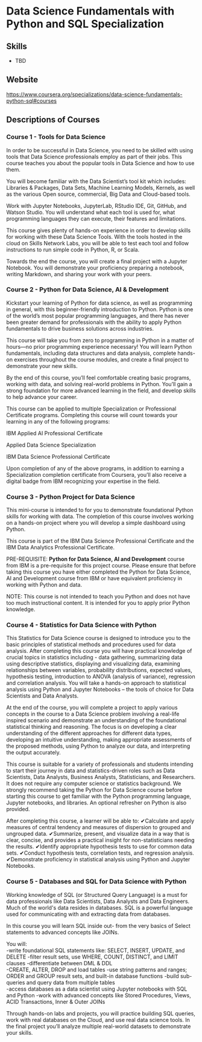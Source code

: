 # Data Science Fundamentals with Python and SQL Specialization

## Skills

- TBD

## Website

https://www.coursera.org/specializations/data-science-fundamentals-python-sql#courses

## Descriptions of Courses

### Course 1 - Tools for Data Science

In order to be successful in Data Science, you need to be skilled with using tools that Data Science professionals employ as part of their jobs. This course teaches you about the popular tools in Data Science and how to use them. 

You will become familiar with the Data Scientist’s tool kit which includes: Libraries & Packages, Data Sets, Machine Learning Models, Kernels, as well as the various Open source, commercial, Big Data and Cloud-based tools. 

Work with Jupyter Notebooks, JupyterLab, RStudio IDE, Git, GitHub, and Watson Studio. You will understand what each tool is used for, what programming languages they can execute, their features and limitations.  

This course gives plenty of hands-on experience in order to develop skills for working with these Data Science Tools. With the tools hosted in the cloud on Skills Network Labs, you will be able to test each tool and follow instructions to run simple code in Python, R, or Scala.  

Towards the end the course, you will create a final project with a Jupyter Notebook. You will demonstrate your proficiency preparing a notebook, writing Markdown, and sharing your work with your peers.

### Course 2 - Python for Data Science, AI & Development

Kickstart your learning of Python for data science, as well as programming in general, with this beginner-friendly introduction to Python. Python is one of the world’s most popular programming languages, and there has never been greater demand for professionals with the ability to apply Python fundamentals to drive business solutions across industries. 

This course will take you from zero to programming in Python in a matter of hours—no prior programming experience necessary! You will learn Python fundamentals, including data structures and data analysis, complete hands-on exercises throughout the course modules, and create a final project to demonstrate your new skills. 

By the end of this course, you’ll feel comfortable creating basic programs, working with data, and solving real-world problems in Python. You’ll gain a strong foundation for more advanced learning in the field, and develop skills to help advance your career. 

This course can be applied to multiple Specialization or Professional Certificate programs. Completing this course will count towards your learning in any of the following programs: 

IBM Applied AI Professional Certificate 

Applied Data Science Specialization 

IBM Data Science Professional Certificate 

Upon completion of any of the above programs, in addition to earning a Specialization completion certificate from Coursera, you’ll also receive a digital badge from IBM recognizing your expertise in the field.

### Course 3 - Python Project for Data Science

This mini-course is intended to for you to demonstrate foundational Python skills for working with data. The completion of this course involves working on a hands-on project where you will develop a simple dashboard using Python.

This course is part of the IBM Data Science Professional Certificate and the IBM Data Analytics Professional Certificate.

PRE-REQUISITE: **Python for Data Science, AI and Development** course from IBM is a pre-requisite for this project course. Please ensure that before taking this course you have either completed the Python for Data Science, AI and Development course from IBM or have equivalent proficiency in working with Python and data.

NOTE: This course is not intended to teach you Python and does not have too much instructional content. It is intended for you to apply prior Python knowledge.

### Course 4 - Statistics for Data Science with Python

This Statistics for Data Science course is designed to introduce you to the basic principles of statistical methods and procedures used for data analysis. After completing this course you will have practical knowledge of crucial topics in statistics including  - data gathering, summarizing data using descriptive statistics, displaying and visualizing data, examining relationships between variables, probability distributions, expected values, hypothesis testing, introduction to ANOVA (analysis of variance), regression and correlation analysis. You will take a hands-on approach to statistical analysis using Python and Jupyter Notebooks – the tools of choice for Data Scientists and Data Analysts. 

At the end of the course, you will complete a project to apply various concepts in the course to a Data Science problem involving a real-life inspired scenario and demonstrate an understanding of the foundational statistical thinking and reasoning. The focus is on developing a clear understanding of the different 
approaches for different data types, developing an intuitive understanding, making appropriate assessments of the proposed methods, using Python to analyze our data, and interpreting the output accurately. 

This course is suitable for a variety of professionals and students intending to start their journey in data and statistics-driven roles such as Data Scientists, Data Analysts, Business Analysts, Statisticians, and Researchers. It does not require any computer science or statistics background.  We strongly recommend taking the Python for Data Science course before starting this course to get familiar with the Python programming language,  Jupyter notebooks, and libraries. An optional refresher on Python is also provided.

After completing this course, a learner will be able to:
✔Calculate and apply measures of central tendency and measures of dispersion to grouped and ungrouped data.
✔Summarize, present, and visualize data in a way that is clear, concise, and provides a practical insight for non-statisticians needing the results.
✔Identify appropriate hypothesis tests to use for common data sets.
✔Conduct hypothesis tests, correlation tests, and regression analysis.
✔Demonstrate proficiency in statistical analysis using Python and Jupyter Notebooks.

### Course 5 - Databases and SQL for Data Science with Python

Working knowledge of SQL (or Structured Query Language) is a must for data professionals like Data Scientists, Data Analysts and Data Engineers. Much of the world's data resides in databases. SQL is a powerful language used for communicating with and extracting data from databases.  

In this course you will learn SQL inside out- from the very basics of Select statements to advanced concepts like JOINs.  

You will:  
-write foundational SQL statements like: SELECT, INSERT, UPDATE, and DELETE 
-filter result sets, use WHERE, COUNT, DISTINCT, and LIMIT clauses 
-differentiate between DML & DDL  
-CREATE, ALTER, DROP and load tables 
-use string patterns and ranges; ORDER and GROUP result sets, and built-in database functions 
-build sub-queries and query data from multiple tables  
-access databases as a data scientist using Jupyter notebooks with SQL and Python 
-work with advanced concepts like Stored Procedures, Views, ACID Transactions, Inner & Outer JOINs 

Through hands-on labs and projects, you will practice building SQL queries, work with real databases on the Cloud, and use real data science tools. In the final project you’ll analyze multiple real-world datasets to demonstrate your skills.
